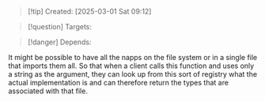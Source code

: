 
>[!tip] Created: [2025-03-01 Sat 09:12]

>[!question] Targets: 

>[!danger] Depends: 

It might be possible to have all the napps on the file system or in a single file that imports them all. So that when a client calls this function and uses only a string as the argument, they can look up from this sort of registry what the actual implementation is and can therefore return the types that are associated with that file. 